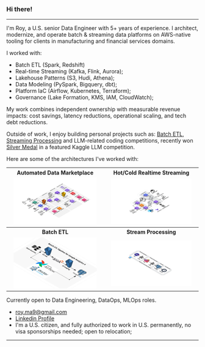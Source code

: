 ### Hi there!
---
I'm Roy, a U.S. senior Data Engineer with 5+ years of experience. I architect, modernize, and operate batch & streaming data platforms on AWS-native tooling for clients in manufacturing and financial services domains.

I worked with:
- Batch ETL (Spark, Redshift)
- Real-time Streaming (Kafka, Flink, Aurora); 
- Lakehouse Patterns (S3, Hudi, Athena);
- Data Modeling (PySpark, Bigquery, dbt);
- Platform IaC (Airflow, Kubernetes, Terraform);
- Governance (Lake Formation, KMS, IAM, CloudWatch);

My work combines independent ownership with measurable revenue impacts: cost savings, latency reductions, operational scaling, and tech debt reductions.

Outside of work, I enjoy building personal projects such as: [Batch ETL](https://github.com/Creative-Ataraxia/GA4-Analytical-Pipeline), [Streaming Processing](https://github.com/Creative-Ataraxia/eonet-realtime-streaming) and LLM-related coding competitions, recently won  [Silver Medal](https://www.kaggle.com/certification/competitions/alexmason11/llms-you-cant-please-them-all) in a featured Kaggle LLM competition.

Here are some of the architectures I've worked with:

<table align="center">
  <tr>
    <th align="center">Automated Data Marketplace</th>
    <th align="center">Hot/Cold Realtime Streaming</th>
  </tr>
  <tr>
    <td align="center"><img src="img/Data Marketplace v3.png" width="90%"/></td>
    <td align="center"><img src="img/Dual Path Realtime Streaming v2.png" width="90%"/></td>
  </tr>
  <tr>
    <th align="center">Batch ETL</th>
    <th align="center">Stream Processing</th>
  </tr>
  <tr>
    <td align="center"><img src="img/Batch ETL Spark.png" width="90%"/></td>
    <td align="center"><img src="img/real-time analytics v3.png" width="90%"/></td>
  </tr>
</table>


Currently open to Data Engineering, DataOps, MLOps roles.
- [roy.ma9@gmail.com](mailto:roy.ma9@gmail.com)
- [Linkedin Profile](https://www.linkedin.com/in/royma/)
- I'm a U.S. citizen, and fully authorized to work in U.S. permanently, no visa sponsorships needed; open to relocation;
---
